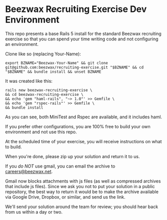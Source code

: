 # Beezwax Recruiting Exercise Dev Environment

This repo presents a base Rails 5 install for the standard Beezwax recruiting exercise so that you can spend your time writing code and not configuring an environment.

Clone like so (replacing Your-Name):

    export BZNAME="Beezwax-Your-Name" && git clone git@github.com:beezwax/recruiting-exercise.git "$BZNAME" && cd "$BZNAME" && bundle install && unset BZNAME

It was created like this:

    rails new beezwax-recruiting-exercise \
    && cd beezwax-recruiting-exercise \
    && echo 'gem "haml-rails", "~> 1.0"' >> Gemfile \
    && echo 'gem "rspec-rails"' >> Gemfile \
    && bundle install

As you can see, both MiniTest and Rspec are available, and it includes haml.

If you prefer other configurations, you are 100% free to build your own environment and not use this repo.

At the scheduled time of your exercise, you will receive instructions on what to build.

When you're done, please zip up your solution and return it to us.

If you *do NOT* use gmail, you can email the archive to careers@beezwax.net.

Gmail now blocks attachments with js files (as well as compressed archives that include js files). Since we ask you not to put your solution in a public repository, the best way to return it would be to make the archive available via Google Drive, Dropbox, or similar, and send us the link.

We'll send your solution around the team for review; you should hear back from us within a day or two.
